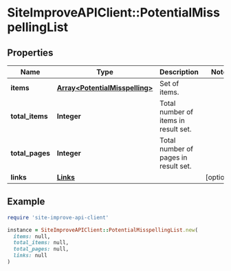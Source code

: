 # SiteImproveAPIClient::PotentialMisspellingList

## Properties

| Name | Type | Description | Notes |
| ---- | ---- | ----------- | ----- |
| **items** | [**Array&lt;PotentialMisspelling&gt;**](PotentialMisspelling.md) | Set of items. |  |
| **total_items** | **Integer** | Total number of items in result set. |  |
| **total_pages** | **Integer** | Total number of pages in result set. |  |
| **links** | [**Links**](Links.md) |  | [optional] |

## Example

```ruby
require 'site-improve-api-client'

instance = SiteImproveAPIClient::PotentialMisspellingList.new(
  items: null,
  total_items: null,
  total_pages: null,
  links: null
)
```

